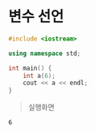 # 변수 선언

```c++
#include <iostream>

using namespace std;

int main() {
    int a(6);
    cout << a << endl;
}
```

> 실행화면
```
6
```